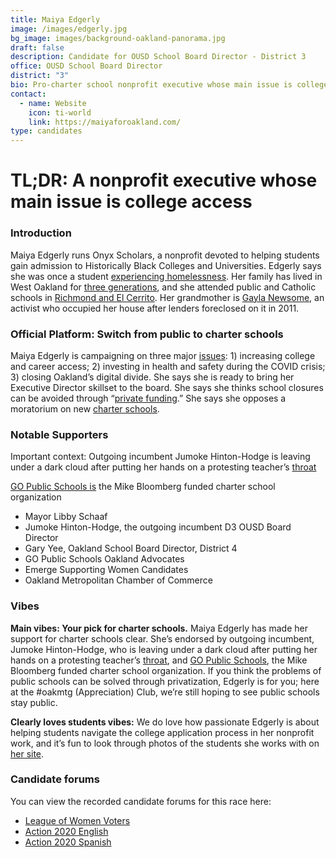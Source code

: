```yaml
---
title: Maiya Edgerly
image: /images/edgerly.jpg
bg_image: images/background-oakland-panorama.jpg
draft: false
description: Candidate for OUSD School Board Director - District 3
office: OUSD School Board Director
district: "3"
bio: Pro-charter school nonprofit executive whose main issue is college access
contact:
  - name: Website
    icon: ti-world
    link: https://maiyaforoakland.com/
type: candidates
---
```

# TL;DR: A nonprofit executive whose main issue is college access

### Introduction

Maiya Edgerly runs Onyx Scholars, a nonprofit devoted to helping students gain admission to Historically Black Colleges and Universities. Edgerly says she was once a student [experiencing homelessness](https://oaklandside.org/wp-content/uploads/2020/09/MaiyaEdgerly.pdf). Her family has lived in West Oakland for [three generations](https://maiyaforoakland.com/maiya-s-west-oakland-roots), and she attended public and Catholic schools in [Richmond and El Cerrito](https://oaklandside.org/wp-content/uploads/2020/09/MaiyaEdgerly.pdf). Her grandmother is [Gayla Newsome](https://www.kqed.org/news/11797081/nearly-a-decade-ago-this-oakland-mom-protested-and-won-her-house-back), an activist who occupied her house after lenders foreclosed on it in 2011.

### Official Platform: Switch from public to charter schools

Maiya Edgerly is campaigning on three major [issues](https://maiyaforoakland.com/issues): 1) increasing college and career access; 2) investing in health and safety during the COVID crisis; 3) closing Oakland’s digital divide. She says she is ready to bring her Executive Director skillset to the board. She says she thinks school closures can be avoided through “[private funding](https://oaklandside.org/wp-content/uploads/2020/09/MaiyaEdgerly.pdf).” She says she opposes a moratorium on new [charter schools](https://oaklandside.org/wp-content/uploads/2020/09/MaiyaEdgerly.pdf).

### Notable Supporters

Important context: Outgoing incumbent Jumoke Hinton-Hodge is leaving under a dark cloud after putting her hands on a protesting teacher’s [throat](https://www.yahoo.com/lifestyle/school-board-member-apologizes-grabbing-teacher-throat-video-acted-fear-self-defense-183048040.html)

[GO Public Schools is](https://twitter.com/DarwinBondGraha/status/1309313995308806146) the Mike Bloomberg funded charter school organization

* Mayor Libby Schaaf
* Jumoke Hinton-Hodge, the outgoing incumbent D3 OUSD Board Director
* Gary Yee, Oakland School Board Director, District 4
* GO Public Schools Oakland Advocates
* Emerge Supporting Women Candidates
* Oakland Metropolitan Chamber of Commerce

### Vibes

**Main vibes: Your pick for charter schools.** Maiya Edgerly has made her support for charter schools clear. She’s endorsed by outgoing incumbent, Jumoke Hinton-Hodge, who is leaving under a dark cloud after putting her hands on a protesting teacher’s [throat](https://www.yahoo.com/lifestyle/school-board-member-apologizes-grabbing-teacher-throat-video-acted-fear-self-defense-183048040.html), and [GO Public Schools](https://twitter.com/DarwinBondGraha/status/1309313995308806146), the Mike Bloomberg funded charter school organization. If you think the problems of public schools can be solved through privatization, Edgerly is for you; here at the #oakmtg (Appreciation) Club, we’re still hoping to see public schools stay public.

**Clearly loves students vibes:** We do love how passionate Edgerly is about helping students navigate the college application process in her nonprofit work, and it’s fun to look through photos of the students she works with on [her site](https://maiyaforoakland.com/college-access).

### Candidate forums

You can view the recorded candidate forums for this race here:

* [League of Women Voters](https://my.lwv.org/california/oakland/candidate-forums-info-november-2020)
* [Action 2020 English](https://www.facebook.com/watch/live/?v=676944742856563&ref=external)
* [Action 2020 Spanish](https://www.youtube.com/watch?v=G4FnN_A9ek8)